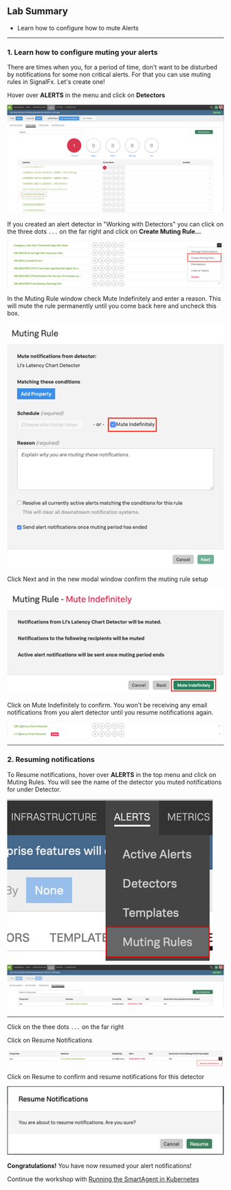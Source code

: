 ## Lab Summary
* Learn how to configure how to mute Alerts
  
---

### 1. Learn how to configure muting your alerts
There are times when you, for a period of time, don't want to be disturbed by notifications for some non critical alerts. For that you can use muting rules in SignalFx. Let's create one!

Hover over **ALERTS** in the menu and click on **Detectors**

![](../images/M1-l3-1.png) 

If you created an alert detector in "Working with Detectors" you can click on the three dots `...` on the far right and click on **Create Muting Rule...**

![Create Muting Rule](../images/module2/create-rule.png) 

In the Muting Rule window check Mute Indefinitely and enter a reason. This will mute the rule permanently until you come back here and uncheck this box.

![Mute Indefinitely](../images/module2/mute-indefinitely.png#shadow) 

Click Next and in the new modal window confirm the muting rule setup

![](../images/module2/confirm-rule.png#shadow) 

Click on Mute Indefinitely to confirm. You won't be receiving any email notifications from you alert detector until you resume notifications again.

![](../images/module2/list-muted-rule.png) 

---

### 2. Resuming notifications

To Resume notifications, hover over **ALERTS** in the top menu and click on Muting Rules. You will see the name of the detector you muted notifications for under Detector.

![](../images/M1-l3-6.png) 
![](../images/M1-l3-7.png) 

---

Click on the thee dots `...` on the far right 

Click on Resume Notifications

![](../images/M1-l3-8.png) 

Click on Resume to confirm and resume notifications for this detector

![](../images/M1-l3-9.png) 

**Congratulations!** You have now resumed your alert notifications!

Continue the workshop with [Running the SmartAgent in Kubernetes](https://signalfx.github.io/app-dev-workshop/module1/k3s/)
